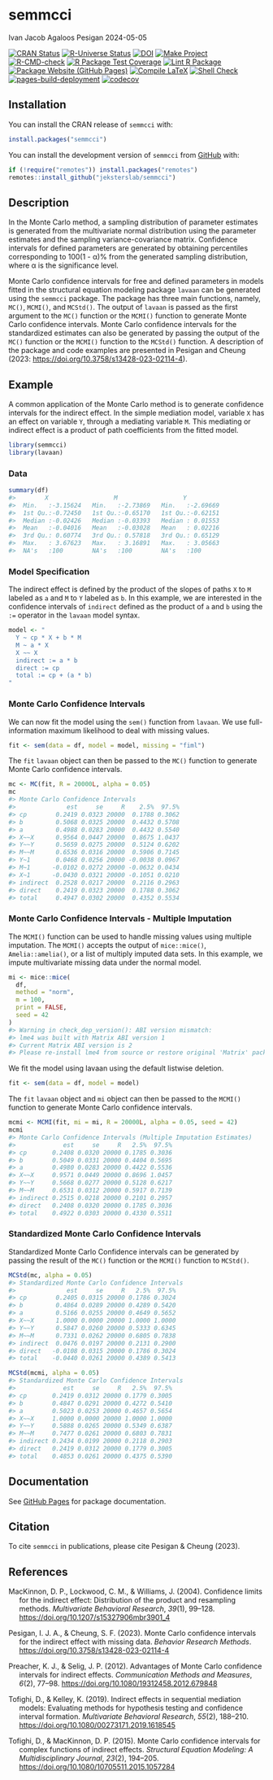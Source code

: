 semmcci
================
Ivan Jacob Agaloos Pesigan
2024-05-05

<!-- README.md is generated from .setup/readme/README.Rmd. Please edit that file -->
<!-- badges: start -->

[![CRAN
Status](https://www.r-pkg.org/badges/version/semmcci)](https://cran.r-project.org/package=semmcci)
[![R-Universe
Status](https://jeksterslab.r-universe.dev/badges/semmcci)](https://jeksterslab.r-universe.dev)
[![DOI](https://zenodo.org/badge/DOI/10.3758/s13428-023-02114-4.svg)](https://doi.org/10.3758/s13428-023-02114-4)
[![Make
Project](https://github.com/jeksterslab/semmcci/actions/workflows/make.yml/badge.svg)](https://github.com/jeksterslab/semmcci/actions/workflows/make.yml)
[![R-CMD-check](https://github.com/jeksterslab/semmcci/actions/workflows/check-full.yml/badge.svg)](https://github.com/jeksterslab/semmcci/actions/workflows/check-full.yml)
[![R Package Test
Coverage](https://github.com/jeksterslab/semmcci/actions/workflows/test-coverage.yml/badge.svg)](https://github.com/jeksterslab/semmcci/actions/workflows/test-coverage.yml)
[![Lint R
Package](https://github.com/jeksterslab/semmcci/actions/workflows/lint.yml/badge.svg)](https://github.com/jeksterslab/semmcci/actions/workflows/lint.yml)
[![Package Website (GitHub
Pages)](https://github.com/jeksterslab/semmcci/actions/workflows/pkgdown-gh-pages.yml/badge.svg)](https://github.com/jeksterslab/semmcci/actions/workflows/pkgdown-gh-pages.yml)
[![Compile
LaTeX](https://github.com/jeksterslab/semmcci/actions/workflows/latex.yml/badge.svg)](https://github.com/jeksterslab/semmcci/actions/workflows/latex.yml)
[![Shell
Check](https://github.com/jeksterslab/semmcci/actions/workflows/shellcheck.yml/badge.svg)](https://github.com/jeksterslab/semmcci/actions/workflows/shellcheck.yml)
[![pages-build-deployment](https://github.com/jeksterslab/semmcci/actions/workflows/pages/pages-build-deployment/badge.svg)](https://github.com/jeksterslab/semmcci/actions/workflows/pages/pages-build-deployment)
[![codecov](https://codecov.io/gh/jeksterslab/semmcci/branch/main/graph/badge.svg?token=KVLUET3DJ6)](https://codecov.io/gh/jeksterslab/semmcci)
<!-- badges: end -->

## Installation

You can install the CRAN release of `semmcci` with:

``` r
install.packages("semmcci")
```

You can install the development version of `semmcci` from
[GitHub](https://github.com/jeksterslab/semmcci) with:

``` r
if (!require("remotes")) install.packages("remotes")
remotes::install_github("jeksterslab/semmcci")
```

## Description

In the Monte Carlo method, a sampling distribution of parameter
estimates is generated from the multivariate normal distribution using
the parameter estimates and the sampling variance-covariance matrix.
Confidence intervals for defined parameters are generated by obtaining
percentiles corresponding to 100(1 - α)% from the generated sampling
distribution, where α is the significance level.

Monte Carlo confidence intervals for free and defined parameters in
models fitted in the structural equation modeling package `lavaan` can
be generated using the `semmcci` package. The package has three main
functions, namely, `MC()`, `MCMI()`, and `MCStd()`. The output of
`lavaan` is passed as the first argument to the `MC()` function or the
`MCMI()` function to generate Monte Carlo confidence intervals. Monte
Carlo confidence intervals for the standardized estimates can also be
generated by passing the output of the `MC()` function or the `MCMI()`
function to the `MCStd()` function. A description of the package and
code examples are presented in Pesigan and Cheung (2023:
<https://doi.org/10.3758/s13428-023-02114-4>).

## Example

A common application of the Monte Carlo method is to generate confidence
intervals for the indirect effect. In the simple mediation model,
variable `X` has an effect on variable `Y`, through a mediating variable
`M`. This mediating or indirect effect is a product of path coefficients
from the fitted model.

``` r
library(semmcci)
library(lavaan)
```

### Data

``` r
summary(df)
#>        X                  M                  Y           
#>  Min.   :-3.15624   Min.   :-2.73869   Min.   :-2.69669  
#>  1st Qu.:-0.72450   1st Qu.:-0.65170   1st Qu.:-0.62151  
#>  Median :-0.02426   Median :-0.03393   Median : 0.01553  
#>  Mean   :-0.04016   Mean   :-0.03028   Mean   : 0.02216  
#>  3rd Qu.: 0.60774   3rd Qu.: 0.57818   3rd Qu.: 0.65129  
#>  Max.   : 3.67623   Max.   : 3.16891   Max.   : 3.05663  
#>  NA's   :100        NA's   :100        NA's   :100
```

### Model Specification

The indirect effect is defined by the product of the slopes of paths `X`
to `M` labeled as `a` and `M` to `Y` labeled as `b`. In this example, we
are interested in the confidence intervals of `indirect` defined as the
product of `a` and `b` using the `:=` operator in the `lavaan` model
syntax.

``` r
model <- "
  Y ~ cp * X + b * M
  M ~ a * X
  X ~~ X
  indirect := a * b
  direct := cp
  total := cp + (a * b)
"
```

### Monte Carlo Confidence Intervals

We can now fit the model using the `sem()` function from `lavaan`. We
use full-information maximum likelihood to deal with missing values.

``` r
fit <- sem(data = df, model = model, missing = "fiml")
```

The `fit` `lavaan` object can then be passed to the `MC()` function to
generate Monte Carlo confidence intervals.

``` r
mc <- MC(fit, R = 20000L, alpha = 0.05)
mc
#> Monte Carlo Confidence Intervals
#>              est     se     R    2.5%  97.5%
#> cp        0.2419 0.0323 20000  0.1788 0.3062
#> b         0.5068 0.0325 20000  0.4432 0.5708
#> a         0.4988 0.0283 20000  0.4432 0.5540
#> X~~X      0.9564 0.0447 20000  0.8675 1.0437
#> Y~~Y      0.5659 0.0275 20000  0.5124 0.6202
#> M~~M      0.6536 0.0316 20000  0.5906 0.7145
#> Y~1       0.0468 0.0256 20000 -0.0038 0.0967
#> M~1      -0.0102 0.0272 20000 -0.0632 0.0434
#> X~1      -0.0430 0.0321 20000 -0.1051 0.0210
#> indirect  0.2528 0.0217 20000  0.2116 0.2963
#> direct    0.2419 0.0323 20000  0.1788 0.3062
#> total     0.4947 0.0302 20000  0.4352 0.5534
```

### Monte Carlo Confidence Intervals - Multiple Imputation

The `MCMI()` function can be used to handle missing values using
multiple imputation. The `MCMI()` accepts the output of `mice::mice()`,
`Amelia::amelia()`, or a list of multiply imputed data sets. In this
example, we impute multivariate missing data under the normal model.

``` r
mi <- mice::mice(
  df,
  method = "norm",
  m = 100,
  print = FALSE,
  seed = 42
)
#> Warning in check_dep_version(): ABI version mismatch: 
#> lme4 was built with Matrix ABI version 1
#> Current Matrix ABI version is 2
#> Please re-install lme4 from source or restore original 'Matrix' package
```

We fit the model using lavaan using the default listwise deletion.

``` r
fit <- sem(data = df, model = model)
```

The `fit` `lavaan` object and `mi` object can then be passed to the
`MCMI()` function to generate Monte Carlo confidence intervals.

``` r
mcmi <- MCMI(fit, mi = mi, R = 20000L, alpha = 0.05, seed = 42)
mcmi
#> Monte Carlo Confidence Intervals (Multiple Imputation Estimates)
#>             est     se     R   2.5%  97.5%
#> cp       0.2408 0.0320 20000 0.1785 0.3036
#> b        0.5049 0.0331 20000 0.4404 0.5695
#> a        0.4980 0.0283 20000 0.4422 0.5536
#> X~~X     0.9571 0.0449 20000 0.8696 1.0457
#> Y~~Y     0.5668 0.0277 20000 0.5128 0.6217
#> M~~M     0.6531 0.0312 20000 0.5917 0.7139
#> indirect 0.2515 0.0218 20000 0.2101 0.2957
#> direct   0.2408 0.0320 20000 0.1785 0.3036
#> total    0.4922 0.0303 20000 0.4330 0.5511
```

### Standardized Monte Carlo Confidence Intervals

Standardized Monte Carlo Confidence intervals can be generated by
passing the result of the `MC()` function or the `MCMI()` function to
`MCStd()`.

``` r
MCStd(mc, alpha = 0.05)
#> Standardized Monte Carlo Confidence Intervals
#>              est     se     R   2.5%  97.5%
#> cp        0.2405 0.0315 20000 0.1786 0.3024
#> b         0.4864 0.0289 20000 0.4289 0.5420
#> a         0.5166 0.0255 20000 0.4649 0.5652
#> X~~X      1.0000 0.0000 20000 1.0000 1.0000
#> Y~~Y      0.5847 0.0260 20000 0.5333 0.6345
#> M~~M      0.7331 0.0262 20000 0.6805 0.7838
#> indirect  0.0476 0.0197 20000 0.2131 0.2900
#> direct   -0.0108 0.0315 20000 0.1786 0.3024
#> total    -0.0440 0.0261 20000 0.4389 0.5413
```

``` r
MCStd(mcmi, alpha = 0.05)
#> Standardized Monte Carlo Confidence Intervals
#>             est     se     R   2.5%  97.5%
#> cp       0.2419 0.0312 20000 0.1779 0.3005
#> b        0.4847 0.0291 20000 0.4272 0.5410
#> a        0.5023 0.0253 20000 0.4657 0.5654
#> X~~X     1.0000 0.0000 20000 1.0000 1.0000
#> Y~~Y     0.5888 0.0265 20000 0.5349 0.6387
#> M~~M     0.7477 0.0261 20000 0.6803 0.7831
#> indirect 0.2434 0.0199 20000 0.2118 0.2903
#> direct   0.2419 0.0312 20000 0.1779 0.3005
#> total    0.4853 0.0261 20000 0.4375 0.5390
```

## Documentation

See [GitHub Pages](https://jeksterslab.github.io/semmcci/index.html) for
package documentation.

## Citation

To cite `semmcci` in publications, please cite Pesigan & Cheung (2023).

## References

<div id="refs" class="references csl-bib-body hanging-indent"
line-spacing="2">

<div id="ref-MacKinnon-Lockwood-Williams-2004" class="csl-entry">

MacKinnon, D. P., Lockwood, C. M., & Williams, J. (2004). Confidence
limits for the indirect effect: Distribution of the product and
resampling methods. *Multivariate Behavioral Research*, *39*(1), 99–128.
<https://doi.org/10.1207/s15327906mbr3901_4>

</div>

<div id="ref-Pesigan-Cheung-2023" class="csl-entry">

Pesigan, I. J. A., & Cheung, S. F. (2023). Monte Carlo confidence
intervals for the indirect effect with missing data. *Behavior Research
Methods*. <https://doi.org/10.3758/s13428-023-02114-4>

</div>

<div id="ref-Preacher-Selig-2012" class="csl-entry">

Preacher, K. J., & Selig, J. P. (2012). Advantages of Monte Carlo
confidence intervals for indirect effects. *Communication Methods and
Measures*, *6*(2), 77–98. <https://doi.org/10.1080/19312458.2012.679848>

</div>

<div id="ref-Tofighi-Kelley-2019" class="csl-entry">

Tofighi, D., & Kelley, K. (2019). Indirect effects in sequential
mediation models: Evaluating methods for hypothesis testing and
confidence interval formation. *Multivariate Behavioral Research*,
*55*(2), 188–210. <https://doi.org/10.1080/00273171.2019.1618545>

</div>

<div id="ref-Tofighi-MacKinnon-2015" class="csl-entry">

Tofighi, D., & MacKinnon, D. P. (2015). Monte Carlo confidence intervals
for complex functions of indirect effects. *Structural Equation
Modeling: A Multidisciplinary Journal*, *23*(2), 194–205.
<https://doi.org/10.1080/10705511.2015.1057284>

</div>

</div>

